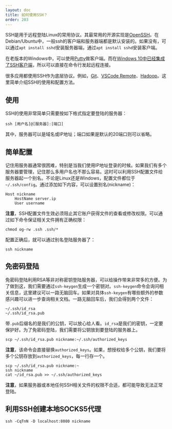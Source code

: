 ```yaml
---
layout: doc
title: 如何使用SSH？
order: 203
---
```


SSH是用于远程登陆Linux的常用协议。其最常用的开源实现是[OpenSSH](http://www.openssh.com/)。在Debian/Ubuntu中，一般ssh的客户端和服务器端都是默认安装的。如果没有，可以通过``apt install sshd``安装服务器端，通过``apt install sshd``安装客户端。

在老版本的Windows中，可以使用[Putty](https://www.putty.org/)做客户端。而在[Windows 10中已经集成了SSH客户端](https://docs.microsoft.com/en-us/windows/terminal/tutorials/ssh)，所以可以直接在命令行发起远程连接。

很多应用都使用SSH作为底层协议。例如，[Git](git.html)、[VSCode Remote](https://code.visualstudio.com/docs/remote/remote-overview)、[Hadoop](http://hadoop.apache.org/)。这里简单介绍SSH的使用和配置方法。

## 使用

SSH的使用非常简单只需要按如下格式指定要登陆的服务器：

```shell
ssh [用户名]@[服务器]:[端口]
```

其中，服务器可以是域名或IP地址；端口如果是默认的20端口则可以省略。

## 简单配置

记住用服务器通常很困难，特别是当我们使用IP地址登录的时候。如果我们有多个服务器要管理，记住那么多用户名也不那么容易。这时可以利用SSH配置文件给服务器起一个别名。不论是Linux还是Windows，配置文件都位于``~/.ssh/config``。通过添加如下内容，可以设置别名(nickname)：

```
Host nickname
    HostName server.ip
    User username
```

**注意**，SSH配置文件生效必须阻止其它账户获得文件的查看或修改权限。可以通过如下命令保证相关文件拥有正确权限：

```shell
chmod og-rw .ssh .ssh/*
```

配置正确后，就可以通过别名登陆服务器了：

```shell
ssh nickname
```

## 免密码登陆

免密码登陆利用RSA等非对称密钥登陆服务器，可以给操作带来非常多的方便。为了做到这，我们需要通过``ssh-keygen``生成一个密钥对。``ssh-keygen``命令会询问相关信息，这里建议可以一路无脑回车。如果对具体``ssh-keygen``有哪些额外的参数感兴趣可以进一步查询相关文档。一路无脑回车后，我们会得到两个文件：

```
~/.ssh/id_rsa
~/.ssh/id_rsa.pub
```

带``.pub``后缀名的是我们的公钥，可以放心给人看。``id_rsa``是我们的密钥，一定要保护好。为了免密码登陆，我们需要将公钥放到要登陆的服务器上。

```
scp ~/.ssh/id_rsa.pub nickname:~/.ssh/authorized_keys
```

**注意**，该命令会直接替换``authorized_keys``。如果，想授权给多个公钥，我们要将多个公钥存放到``authorized_keys``，每一行存一个。

```shell
scp ~/.ssh/id_rsa.pub nickname:~
ssh nickname
cat ~/id_rsa.pub >> ~/.ssh/authorized_keys
```

**注意**，如果服务器或本地任何SSH相关文件的权限不合适，都可能导致无法正常登陆。

## 利用SSH创建本地SOCKS5代理

```
ssh -CqTnN -D localhost:8080 nickname
```
